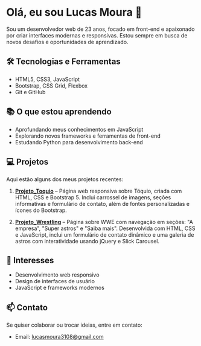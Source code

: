 # Olá, eu sou Lucas Moura 👋

Sou um desenvolvedor web de 23 anos, focado em front-end e apaixonado por criar interfaces modernas e responsivas. Estou sempre em busca de novos desafios e oportunidades de aprendizado.

## 🛠️ Tecnologias e Ferramentas
- HTML5, CSS3, JavaScript
- Bootstrap, CSS Grid, Flexbox
- Git e GitHub

## 📚 O que estou aprendendo
- Aprofundando meus conhecimentos em JavaScript
- Explorando novos frameworks e ferramentas de front-end
- Estudando Python para desenvolvimento back-end

## 💻 Projetos
Aqui estão alguns dos meus projetos recentes:

1. **[Projeto_Toquio](#https://toquio.vercel.app/)** – Página web responsiva sobre Tóquio, criada com HTML, CSS e Bootstrap 5. Inclui carrossel de imagens, seções informativas e formulário de contato, além de fontes personalizadas e ícones do Bootstrap.

2. **[Projeto_Wrestling](#https://projeto-wwe.vercel.app/)** – Página sobre WWE com navegação em seções: "A empresa", "Super astros" e "Saiba mais". Desenvolvida com HTML, CSS e JavaScript, inclui um formulário de contato dinâmico e uma galeria de astros com interatividade usando jQuery e Slick Carousel.

## 🌱 Interesses
- Desenvolvimento web responsivo
- Design de interfaces de usuário
- JavaScript e frameworks modernos

## 📫 Contato
Se quiser colaborar ou trocar ideias, entre em contato:
- Email: lucasmoura3108@gmail.com
